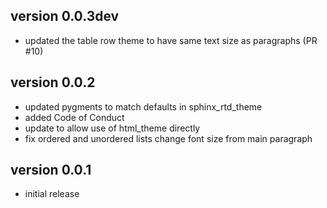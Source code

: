 version 0.0.3dev
----------------
- updated the table row theme to have same text size as paragraphs (PR #10)

version 0.0.2
-------------
- updated pygments to match defaults in sphinx_rtd_theme
- added Code of Conduct
- update to allow use of html_theme directly
- fix ordered and unordered lists change font size from main paragraph

version 0.0.1
-------------
- initial release

